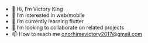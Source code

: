 - 👋 Hi, I’m Victory King 
- 👀 I’m interested in web/mobile 
- 🌱 I’m currently learning flutter
- 💞️ I’m looking to collaborate on related projects 
- 📫 How to reach me onorhimevictory2017@gmail.com

<!---
onorhime/onorhime is a ✨ special ✨ repository because its `README.md` (this file) appears on your GitHub profile.
You can click the Preview link to take a look at your changes.
--->
